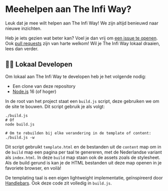 # Meehelpen aan The Infi Way?

Leuk dat je mee wilt helpen aan The Infi Way!
We zijn altijd benieuwd naar nieuwe inzichten.

Heb je iets gezien wat beter kan?
Voel je dan vrij om [een issue te openen](https://github.com/infi-nl/the-infi-way/issues/new).
Ook [pull requests](https://github.com/infi-nl/the-infi-way/pulls) zijn van harte welkom!
Wil je The Infi Way lokaal draaien, lees dan verder.

## 🧑‍💻 Lokaal Developen

Om lokaal aan The Infi Way te developen heb je het volgende nodig:

- Een clone van deze repository
- [Node.js](https://nodejs.org) 16 (of hoger)

In de root van het project staat een `build.js` script, deze gebruiken we om de site te bouwen.
Dit script gebruik je als volgt:

```shell
./build.js
# Of
node build.js

# Om te rebuilden bij elke verandering in de template of content:
./build.js -w
```

Dit script gebruikt `template.html` en de bestanden uit de `content` map om in de `build` map een pagina per taal te genereren, met de Nederlandse variant als `index.html`.
In deze `build` map staan ook de assets zoals de stylesheet.
Als de build gerund is kan je de HTML bestanden uit deze map openen in je favoriete browser, en voilà!

De templating taal is een eigen lightweight implementatie, geïnspireerd door [Handlebars](https://handlebarsjs.com).
Ook deze code zit volledig in `build.js`.

